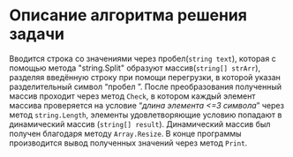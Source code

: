 # Описание алгоритма решения задачи
Вводится строка со значениями через пробел(`string text`), которая с помощью метода "string.Split" образуют массив(`string[] strArr`), разделяя введённую строку при помощи перегрузки, в которой указан разделительный символ “пробел ”. После преобразования полученный массив проходит через метод `Check`, в котором каждый элемент массива проверяется на условие “*длина элемента <=3 символа*” через метод `string.Length`, элементы удовлетворяющие условию попадают в динамический массив (`string[] result`). Динамический массив был получен благодаря методу `Array.Resize`. В конце программы производится вывод полученных значений через метод `Print`.